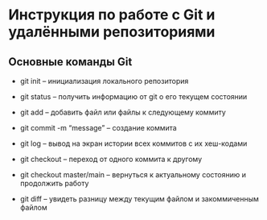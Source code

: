 # Инструкция по работе с Git и удалёнными репозиториями

## Основные команды Git

* git init – инициализация локального репозитория

* git status – получить информацию от git о его текущем состоянии

* git add – добавить файл или файлы к следующему коммиту

* git commit -m “message” – создание коммита

* git log – вывод на экран истории всех коммитов с их хеш-кодами

* git checkout – переход от одного коммита к другому

* git checkout master/main – вернуться к актуальному состоянию и продолжить работу

* git diff – увидеть разницу между текущим файлом и закоммиченным файлом